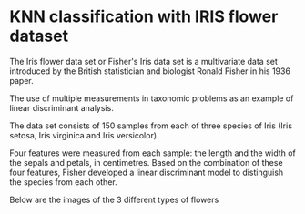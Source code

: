 # KNN classification with IRIS flower dataset

The Iris flower data set or Fisher's Iris data set is a multivariate data set introduced by the British statistician and biologist Ronald Fisher in his 1936 paper. 

The use of multiple measurements in taxonomic problems as an example of linear discriminant analysis.

The data set consists of 150 samples from each of three species of Iris (Iris setosa, Iris virginica and Iris versicolor). 

Four features were measured from each sample: the length and the width of the sepals and petals, in centimetres. Based on the combination of these four features, Fisher developed a linear discriminant model to distinguish the species from each other.

Below are the images of the 3 different types of flowers

